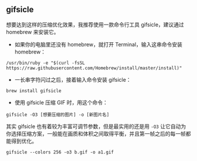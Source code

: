

## gifsicle



想要达到这样的压缩优化效果，我推荐使用一款命令行工具 gifsicle，建议通过 homebrew 来安装它。

- 如果你的电脑里还没有 homebrew，就打开 Terminal，输入这串命令安装 homebrew：

```
/usr/bin/ruby -e "$(curl -fsSL https://raw.githubusercontent.com/Homebrew/install/master/install)"
```

- 一长串字符闪过之后，接着输入命令安装 gifsicle：

```
brew install gifsicle
```

- 使用 gifsicle 压缩 GIF 时，用这个命令：

```
gifsicle -O3 [想要压缩的图片] -o [新图片名]
```

其实 gifsicle 也有着较为丰富可调节参数，但是最实用的还是用 `-O3` 让它自动为你选择压缩方案，一般能在画质和体积之间取得平衡，并且第一帧之后的每一帧都能得到优化。

```shell
gifsicle --colors 256 -o3 b.gif -o a1.gif 
```

